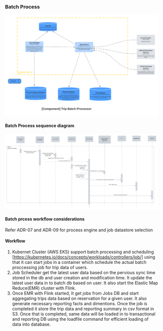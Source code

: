 ### Batch Process
![Complete Overview](/Diagrams/c4-component-batch-processor.png)
#### Batch Process sequence diagram
![Complete Overview](/Diagrams/batch-process-sequnce-diagram.png)
#### Batch prcess workflow considerations

Refer ADR-07 and ADR-09 for process engine and job datastore selection

#### Workflow
1. Kubernet Cluster (AWS EKS) support batch processing and scheduling [https://kubernetes.io/docs/concepts/workloads/controllers/job/] using that it can start jobs in a container which schedule the actual batch proccessing job for trip data of users.
2. Job Scheduler get the latest user data based on the pervious sync time stored in the db and user creation and modification time. It update the latest user data in to batch db based on user. It also start the Elastic Map Reduce(EMR) cluster with Flink. 
3. Once EMR with Flink started, It get jobs from Jobs DB and start aggregating trips data based on reservation for a given user. It also generate necessary reporting facts and dimentions. Once the job is completed it store the trip data and reporting summary in csv format in S3. Once that is completed, same data will be loaded in to transactional and reporting DB using the loadfile command for efficient loading of data into database.
   
